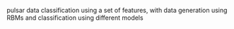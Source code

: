 pulsar data classification using a set of features, with data generation using RBMs and classification using different models
